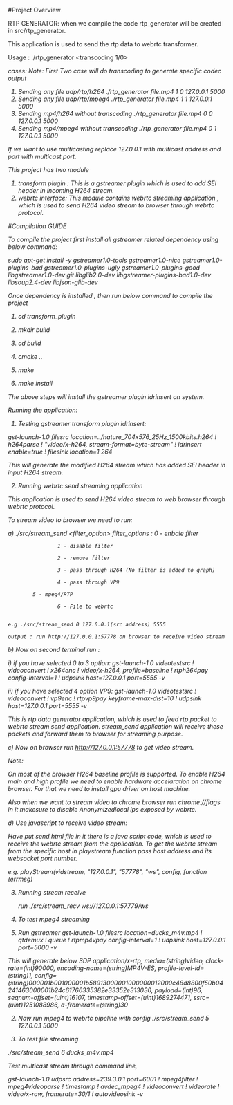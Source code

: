 #Project Overview

RTP GENERATOR:
when we compile the code rtp_generator will be created in src/rtp_generator.

This application is used to send the rtp data to  webrtc transformer.

Usage :
./rtp_generator <filename> <transcoding 1/0> <mpeg4-0 h264-1><address> <port>

cases:
Note: First Two case will do  transcoding to generate specific codec output
1) Sending any file udp/rtp/h264
  ./rtp_generator file.mp4  1 0 127.0.0.1 5000
2)  Sending any file udp/rtp/mpeg4
  ./rtp_generator file.mp4  1 1 127.0.0.1 5000
3) Sending mp4/h264 without transcoding
  ./rtp_generator file.mp4  0 0 127.0.0.1 5000
4) Sending mp4/mpeg4 without transcoding
  ./rtp_generator file.mp4  0 1 127.0.0.1 5000

If we want to use  multicasting replace 127.0.0.1 with multicast address and port with multicast port.



This project has two module
1) transform plugin : This is a gstreamer plugin which is used to add SEI header in incoming H264 stream.
2) webrtc interface: This module contains webrtc streaming application , which is used to send H264 video stream to browser through webrtc protocol.

#Compilation GUIDE

To compile the project first install all gstreamer related dependency using below command:

sudo apt-get install -y gstreamer1.0-tools gstreamer1.0-nice gstreamer1.0-plugins-bad gstreamer1.0-plugins-ugly gstreamer1.0-plugins-good libgstreamer1.0-dev git libglib2.0-dev libgstreamer-plugins-bad1.0-dev libsoup2.4-dev libjson-glib-dev

Once dependency is installed , then  run below command to compile the project

1) cd  transform_plugin

2) mkdir build

3) cd build

4) cmake ..

5) make 

6) make install


The above steps will install the gstreamer plugin idrinsert on system.


Running the application:

1) Testing gstreamer transform plugin idrinsert:


gst-launch-1.0 filesrc location=../nature_704x576_25Hz_1500kbits.h264  !  h264parse ! "video/x-h264, stream-format=byte-stream" ! idrinsert enable=true ! filesink location=1.264


This will generate the modified H264 stream which has added SEI header in input H264 stream.


2) Running webrtc send streaming application

This application is used to send H264 video stream to web browser through webrtc protocol.

To stream video to browser we need to run:

a) ./src/stream_send <filter_option> <src address > <udp port>
   filter_options : 0 - enbale filter
                    
                    1 - disable filter     
                    
                    2 - remove filter
                    
                    3 - pass through H264 (No filter is added to graph)
                   
                    4 - pass through VP9

		    5 - mpeg4/RTP
                 
                    6 - File to webrtc

  
    e.g ./src/stream_send 0 127.0.0.1(src address) 5555

    output : run http://127.0.0.1:57778 on browser to receive video stream

b) Now on second terminal run :

   i) if you have selected 0 to 3 option:
   gst-launch-1.0 videotestsrc ! videoconvert ! x264enc ! video/x-h264, profile=baseline ! rtph264pay config-interval=1 ! udpsink host=127.0.0.1 port=5555 -v

   ii) if you have selected 4 option VP9:
   gst-launch-1.0 videotestsrc ! videoconvert ! vp9enc !  rtpvp9pay keyframe-max-dist=10 ! udpsink host=127.0.0.1 port=5555 -v
     

   This is rtp data generator application, which is used to feed rtp packet to webrtc stream send application. stream_send application will receive these packets and forward them to browser for streaming purpose.


c) Now on browser run http://127.0.0.1:57778  to get video stream.

   Note:

   On most of the browser H264 baseline profile is supported. To enable H264 main and high profile we need to enable hardware accelaration on chrome browser. For that we need to install gpu driver on host machine.


   Also when we want to stream video to chrome browser run chrome://flags in it makesure to disable Anonymizedlocal ips exposed by webrtc.


d) Use javascript to receive video stream:

   Have put send.html file in it there is a java script code, which is used to receive the webrtc stream from the application. To get the webrtc stream from the specific host in playstream function pass host address and its websocket port number.

e.g. playStream(vidstream, "127.0.0.1", "57778", "ws", config, function (errmsg) 
     
3) Running stream receive 

   run 
   ./src/stream_recv ws://127.0.0.1:57779/ws


4) To test mpeg4 streaming 

1) Run gstreamer 
gst-launch-1.0 filesrc location=ducks_m4v.mp4 ! qtdemux ! queue ! rtpmp4vpay config-interval=1 ! udpsink host=127.0.0.1 port=5000 -v

This will generate below SDP
application/x-rtp, media=(string)video, clock-rate=(int)90000, encoding-name=(string)MP4V-ES, profile-level-id=(string)1, config=(string)000001b001000001b58913000001000000012000c48d8800f50b04241463000001b24c61766335382e33352e313030, payload=(int)96, seqnum-offset=(uint)16107, timestamp-offset=(uint)1689274471, ssrc=(uint)1251088986, a-framerate=(string)30

2) Now run mpeg4 to webrtc pipeline with config 
./src/stream_send  5  127.0.0.1 5000


5) To test file streaming 

./src/stream_send  6  ducks_m4v.mp4 


Test multicast stream through command line,

gst-launch-1.0  udpsrc address=239.3.0.1 port=6001 ! mpeg4filter ! mpeg4videoparse  ! timestamp ! avdec_mpeg4 !  videoconvert ! videorate ! video/x-raw, framerate=30/1 !  autovideosink -v




